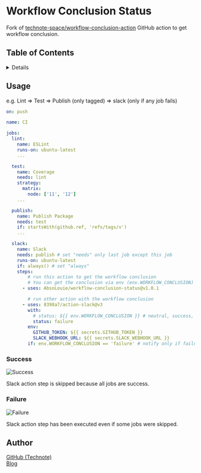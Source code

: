 # Workflow Conclusion Status

Fork of [technote-space/workflow-conclusion-action](https://github.com/technote-space/workflow-conclusion-action) GitHub action to get workflow conclusion. 

## Table of Contents

<!-- START doctoc generated TOC please keep comment here to allow auto update -->
<!-- DON'T EDIT THIS SECTION, INSTEAD RE-RUN doctoc TO UPDATE -->
<details>
<summary>Details</summary>

- [Workflow Conclusion Status](#workflow-conclusion-status)
  - [Table of Contents](#table-of-contents)
  - [Usage](#usage)
    - [Success](#success)
    - [Failure](#failure)
  - [Author](#author)

</details>
<!-- END doctoc generated TOC please keep comment here to allow auto update -->

## Usage
e.g. Lint => Test => Publish (only tagged) => slack (only if any job fails)
```yaml
on: push

name: CI

jobs:
  lint:
    name: ESLint
    runs-on: ubuntu-latest
    ...

  test:
    name: Coverage
    needs: lint
    strategy:
      matrix:
        node: ['11', '12']
    ...

  publish:
    name: Publish Package
    needs: test
    if: startsWith(github.ref, 'refs/tags/v')
    ...

  slack:
    name: Slack
    needs: publish # set "needs" only last job except this job
    runs-on: ubuntu-latest
    if: always() # set "always"
    steps:
        # run this action to get the workflow conclusion
        # You can get the conclusion via env (env.WORKFLOW_CONCLUSION)
      - uses: AbsoLouie/workflow-conclusion-status@v1.0.1

        # run other action with the workflow conclusion
      - uses: 8398a7/action-slack@v3
        with:
          # status: ${{ env.WORKFLOW_CONCLUSION }} # neutral, success, skipped, cancelled, timed_out, action_required, failure
          status: failure
        env:
          GITHUB_TOKEN: ${{ secrets.GITHUB_TOKEN }}
          SLACK_WEBHOOK_URL: ${{ secrets.SLACK_WEBHOOK_URL }}
        if: env.WORKFLOW_CONCLUSION == 'failure' # notify only if failure
```

### Success
![Success](https://raw.githubusercontent.com/AbsoLouie/workflow-conclusion-status/images/success.png)

Slack action step is skipped because all jobs are success.

### Failure
![Failure](https://raw.githubusercontent.com/AbsoLouie/workflow-conclusion-status/images/failure.png)

Slack action step has been executed even if some jobs were skipped.

## Author
[GitHub (Technote)](https://github.com/AbsoLouie)  
[Blog](https://technote.space)
